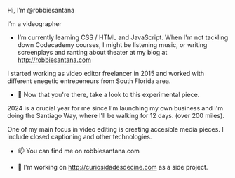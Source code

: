 Hi, I’m @robbiesantana 

 I’m a videographer

-  I’m currently learning CSS / HTML and JavaScript. When I'm not tackling down Codecademy courses, I might be listening music, or writing screenplays and ranting about theater at my blog at http://robbiesantana.com

I started working as video editor freelancer in 2015 and worked with different enegetic entrepeneurs from South Florida area. 

-  🌁 Now that you're there, take a look to this experimental piece.

2024 is a crucial year for me since I'm launching my own business and I'm doing the Santiago Way, where I'll be walking for 12 days. (over 200 miles).

One of my main focus in video editing is creating accesible media pieces. I include closed captioning and other technologies.

- 📫 You can find me on robbiesantana.com

- 🥁 I'm working on http://curiosidadesdecine.com as a side project.

